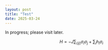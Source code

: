```yaml
---
layout: post
title: "Test"
date: 2025-03-24
---
```

<script id="MathJax-script" async src="https://cdn.jsdelivr.net/npm/mathjax@3/es5/tex-mml-chtml.js"></script>

In progress; please visit later.

$$ H  = -J \sum_{\langle ij\rangle} \sigma_i\sigma_j + \sum_i h_i \sigma_i$$
